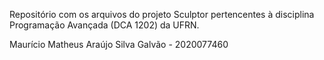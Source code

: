 Repositório com os arquivos do projeto Sculptor pertencentes à disciplina Programação Avançada (DCA 1202) da UFRN.

Maurício Matheus Araújo Silva Galvão - 2020077460